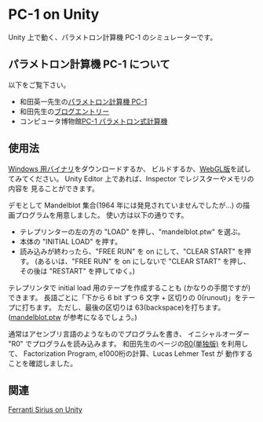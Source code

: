 # PC-1 on Unity

Unity 上で動く、パラメトロン計算機 PC-1 のシミュレーターです。

## パラメトロン計算機 PC-1 について

以下をご覧下さい。

- 和田英一先生の[パラメトロン計算機 PC-1](https://www.iijlab.net/~ew/pc1/)
- 和田先生の[ブログエントリー](http://parametron.blogspot.com/search/label/PC-1%E3%82%B7%E3%83%9F%E3%83%A5%E3%83%AC%E3%83%BC%E3%82%BF)
- コンピュータ博物館[PC-1 パラメトロン式計算機](http://museum.ipsj.or.jp/computer/dawn/0016.html)

## 使用法

[Windows 用バイナリ](PC1onUnity_Windows.zip)をダウンロードするか、
ビルドするか、[WebGL版](https://automaticcomputer.github.io/PC1onUnity/PC1onUnity_WebGL/index.html)を試してみてください。
Unity Editor 上であれば、Inspector でレジスターやメモリの内容を
見ることができます。

デモとして Mandelblot 集合(1964 年には発見されていませんでしたが…)
の描画プログラムを用意しました。
使い方は以下の通りです。

- テレプリンターの左の方の "LOAD" を押し、"mandelblot.ptw" を選ぶ。
- 本体の "INITIAL LOAD" を押す。
- 読み込みが終わったら、"FREE RUN" を on にして、"CLEAR START" を押す。
(あるいは、"FREE RUN" を on にしないで "CLEAR START" を押し、
その後は "RESTART" を押してゆく。)

テレプリンタで initial load 用のテープを作成することも
(かなりの手間ですが)できます。
長語ごとに「下から 6 bit ずつ 6 文字 + 区切りの 0(runout)」をテープに打ちます。
ただし、最後の区切りは 63(backspace)を打ちます。
([mandelblot.ptw](Assets/Tapes/mandelblot.ptw.txt) が参考になるでしょう。)

通常はアセンブリ言語のようなものでプログラムを書き、
イニシャルオーダー "R0" でプログラムを読み込みます。
和田先生のページの[R0(単独版)](https://www.iijlab.net/~ew/pc1/R0.html)
を利用して、
Factorization Program, e1000桁の計算、Lucas Lehmer Test が
動作することを確認しました。

## 関連

[Ferranti Sirius on Unity](https://github.com/AutomaticComputer/SiriusOnUnity)
